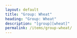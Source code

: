 ```yaml
---
layout: default
title: "Group: Wheat"
heading: "Group: Wheat"
description: "[group][wheat]"
permalink: /items/group-wheat/
---
```

